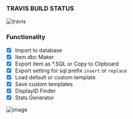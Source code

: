 ### TRAVIS BUILD STATUS
![travis](https://travis-ci.com/CMangosItemCreator/CMangosItemCreator.svg?token=iwckJp4KDgYzLRzR4uyP&branch=master)

### Functionality
- [x] Import to database
- [x] Item.dbc Maker
- [x] Export item as *.SQL or Copy to Clipboard
- [x] Export setting for sql prefix `insert` or `replace`
- [x] Load default or custom template
- [x] Save custom templates
- [x] DisplayID Finder
- [x] Stats Generator

![image](https://user-images.githubusercontent.com/7664922/204331940-8c3870cb-ff71-44db-94c4-ac8df8d0303e.png)
